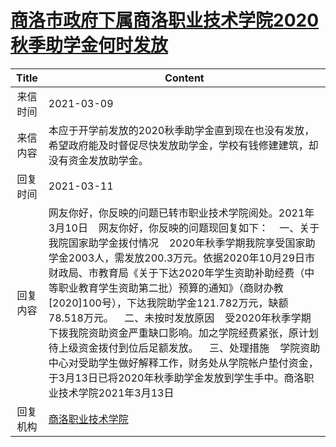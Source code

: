 # <a href="http://www.shangluo.gov.cn/zmhd/ldxxxx.jsp?urltype=leadermail.LeaderMailContentUrl&wbtreeid=1112&leadermailid=7005">商洛市政府下属商洛职业技术学院2020秋季助学金何时发放</a>
|Title|Content|
|:---:|---|
|来信时间|2021-03-09|
|来信内容|本应于开学前发放的2020秋季助学金直到现在也没有发放，希望政府能及时督促尽快发放助学金，学校有钱修建建筑，却没有资金发放助学金。|
|回复时间|2021-03-11|
|回复内容|网友你好，你反映的问题已转市职业技术学院阅处。2021年3月10日    网友你好，你反映的问题现回复如下：    一、关于我院国家助学金拨付情况    2020年秋季学期我院享受国家助学金2003人，需发放200.3万元。依据2020年10月29日市财政局、市教育局《关于下达2020年学生资助补助经费（中等职业教育学生资助第二批）预算的通知》（商财办教[2020]100号），下达我院助学金121.782万元，缺额78.518万元。    二、未按时发放原因    受2020年秋季学期下拨我院资助资金严重缺口影响。加之学院经费紧张，原计划待上级资金拨付到位后足额发放。    三、处理措施    学院资助中心对受助学生做好解释工作，财务处从学院帐户垫付资金，于3月13日已将2020年秋季助学金发放到学生手中。商洛职业技术学院2021年3月13日|
|回复机构|<a href="../../categories/agencies/商洛职业技术学院.md">商洛职业技术学院</a>|